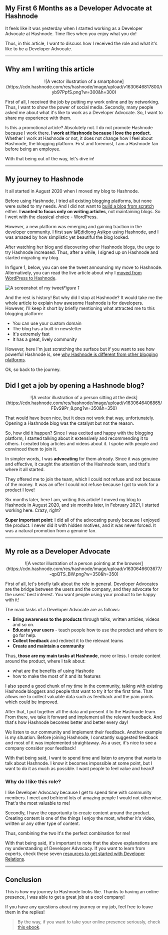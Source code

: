 ## My First 6 Months as a Developer Advocate at Hashnode

It feels like it was yesterday when I started working as a Developer Advocate at Hashnode. Time flies when you enjoy what you do!

Thus, in this article, I want to discuss how I received the role and what it's like to be a Developer Advocate.

---

## Why am I writing this article 

<center>![A vector illustration of a smartphone](https://cdn.hashnode.com/res/hashnode/image/upload/v1630646817800/iyb97PpfS.png?w=300&h=300)</center>

First of all, I received the job by putting my work online and by networking. Thus, I want to show the power of social media. Secondly, many people asked me about what it's like to work as a Developer Advocate. So, I want to share my experience with them.

Is this a promotional article? Absolutely not. I do not promote Hashnode because I work there. **I work at Hashnode because I love the product.** Whether I work at Hashnode or not, it does not change how I feel about Hashnode, the blogging platform. First and foremost, I am a Hashnode fan before being an employee.

With that being out of the way, let's dive in!

---

## My journey to Hashnode

It all started in August 2020 when I moved my blog to Hashnode. 

Before using Hashnode, I tried all existing blogging platforms, but none were suited to my needs. And I did not want to [build a blog from scratch](https://catalins.tech/should-developers-use-an-existing-blogging-platform-or-build-a-blog-from-scratch) either. **I wanted to focus only on writing articles**, not maintaining blogs. So I went with the classical choice - WordPress.

However, a new platform was emerging and gaining traction in the developer community. I first saw @[Edidiong Asikpo](https://twitter.com/Didicodes) using Hashnode, and I was amazed by how simplistic yet beautiful the blog looked.

After watching her blog and discovering other Hashnode blogs, the urge to try Hashnode increased. Thus, after a while, I signed up on Hashnode and started migrating my blog.

In figure 1, below, you can see the tweet announcing my move to Hashnode. Alternatively, you can read the live article about why I [moved from WordPress to Hashnode](https://catalins.tech/i-migrated-my-blog-from-wordpress-to-hashnode).

![A screenshot of my tweet](https://cdn.hashnode.com/res/hashnode/image/upload/v1630420502391/afpSmRFPg.png)*Figure 1*

And the rest is history! But why did I stop at Hashnode? It would take me the whole article to explain how awesome Hashnode is for developers. However, I'll keep it short by briefly mentioning what attracted me to this blogging platform:
* You can use your custom domain
* The blog has a built-in newsletter
* It's extremely fast
* It has a great, lively community

However, here I'm just scratching the surface but if you want to see how powerful Hashnode is, see [why Hashnode is different from other blogging platforms](https://catalins.tech/why-hashnode-is-different-than-other-blogging-platforms).

Ok, so back to the journey.

## Did I get a job by opening a Hashnode blog?

<center>![A vector illustration of a person sitting at the desk](https://cdn.hashnode.com/res/hashnode/image/upload/v1630646406865/FEvS9Pr_8.png?w=350&h=350)</center>

That would have been nice, but it does not work that way, unfortunately. Opening a Hashnode blog was the catalyst but not the reason.

So, how did it happen? Since I was excited and happy with the blogging platform, I started talking about it extensively and recommending it to others. I created blog articles and videos about it. I spoke with people and convinced them to join it. 

In simpler words, I was **advocating** for them already. Since it was genuine and effective, it caught the attention of the Hashnode team, and that's where it all started.

They offered me to join the team, which I could not refuse and not because of the money. It was an offer I could not refuse because I got to work for a product I love!

Six months later, here I am, writing this article! I moved my blog to Hashnode in August 2020, and six months later, in February 2021, I started working here. Crazy, right?

**Super important point**: I did all of the advocating purely because I enjoyed the product. I never did it with hidden motives, and it was never forced. It was a natural promotion from a genuine fan.

---

## My role as a Developer Advocate

<center>![A vector illustration of a person pointing at the browser](https://cdn.hashnode.com/res/hashnode/image/upload/v1630646603677/-qpQTS_BW.png?w=350&h=350)</center>

First of all, let's briefly talk about the role in general. Developer Advocates are the bridge between the users and the company, and they advocate for the users' best interest. You want people using your product to be happy with it!

The main tasks of a Developer Advocate are as follows:
- **Bring awareness to the products** through talks, written articles, videos and so on.
- **Educate your users** - teach people how to use the product and where to go for help.
- **Collect feedback** and redirect it to the relevant teams
- **Create and maintain a community**

Thus, **those are my main tasks at Hashnode**, more or less. I create content around the product, where I talk about:
* what are the benefits of using Hashode
* how to make the most of it and its features

I also spend a good chunk of my time in the community, talking with existing Hashnode bloggers and people that want to try it for the first time. That allows me to collect valuable data such as feedback and the pain points which could be improved.

After that, I put together all the data and present it to the Hashnode team. From there, we take it forward and implement all the relevant feedback. And that's how Hashnode becomes better and better every day!

We listen to our community and implement their feedback. Another example is my situation. Before joining Hashnode, I constantly suggested feedback and most of it was implemented straightaway. As a user, it's nice to see a company consider your feedback!

With that being said, I want to spend time and listen to anyone that wants to talk about Hashnode. I know it becomes impossible at some point, but I want to do it as much as possible. I want people to feel value and heard!

### Why do I like this role?

I like Developer Advocacy because I get to spend time with community members. I meet and befriend lots of amazing people I would not otherwise. That's the most valuable to me! 

Secondly, I have the opportunity to create content around the product. Creating content is one of the things I enjoy the most, whether it's video, written or any other type of content.

Thus, combining the two it's the perfect combination for me!

With that being said, it's important to note that the above explanations are my understanding of Developer Advocacy. If you want to learn from experts, check these seven [resources to get started with Developer Relations](https://catalins.tech/7-resources-to-get-started-with-developer-relations-dev-rel-dev-advocate-dev-evangelism).

---

## Conclusion

This is how my journey to Hashnode looks like. Thanks to having an online presence, I was able to get a great job at a cool company!

If you have any questions about my journey or my job, feel free to leave them in the replies! 

> By the way, if you want to take your online presence seriously, check [this ebook](https://catalinpit.gumroad.com/#hClRKQ).